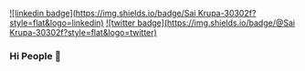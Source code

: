 [![linkedin badge](https://img.shields.io/badge/Sai Krupa-30302f?style=flat&logo=linkedin)](https://www.linkedin.com/in/sai-krupa-peraka-69a116103/)
[![twitter badge](https://img.shields.io/badge/@Sai Krupa-30302f?style=flat&logo=twitter)](https://twitter.com/Kaadhipakoda)



### Hi People 👋

<!--
**krupa1106/krupa1106** is a ✨ _special_ ✨ repository because its `README.md` (this file) appears on your GitHub profile.

Here are some ideas to get you started:

- 🔭 I’m currently working on ...
- 🌱 I’m currently learning ...
- 👯 I’m looking to collaborate on ...
- 🤔 I’m looking for help with ...
- 💬 Ask me about ...
- 📫 How to reach me: ...
- 😄 Pronouns: ...
- ⚡ Fun fact: ...
-->
